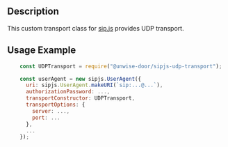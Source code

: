 
## Description

This custom transport class for [sip.js](https://github.com/onsip/sip.js) provides UDP transport.

## Usage Example

```js
    const UDPTransport = require("@unwise-door/sipjs-udp-transport");

    const userAgent = new sipjs.UserAgent({
      uri: sipjs.UserAgent.makeURI(`sip:...@...`),
      authorizationPassword: ...,
      transportConstructor: UDPTransport,
      transportOptions: {
        server: ...,
        port: ...
      },
      ...
    });
```